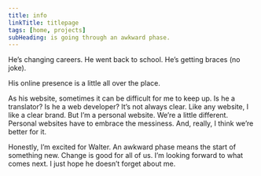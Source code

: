 ```yaml
---
title: info
linkTitle: titlepage
tags: [home, projects]
subHeading: is going through an awkward phase.
---
```


He’s changing careers. He went back to school. He’s getting braces (no joke).

His online presence is a little all over the place.

As his website, sometimes it can be difficult for me to keep up. Is he a translator? Is he a web developer? It’s not always clear.
Like any website, I like a clear brand. But I’m a personal website. We’re a little different. Personal websites have to embrace the messiness. And, really, I think we’re better for it.

Honestly, I’m excited for Walter. An awkward phase means the start of something new. Change is good for all of us. I’m looking forward to what comes next. I just hope he doesn’t forget about me.
